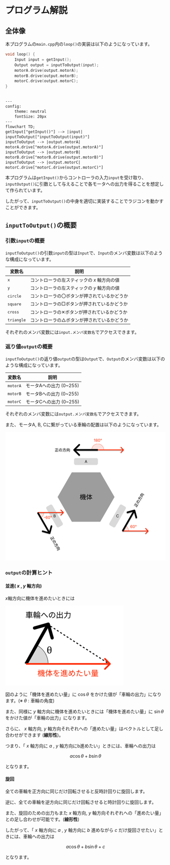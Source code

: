 # プログラム解説

## 全体像

本プログラムの`main.cpp`内の`loop()`の実装は以下のようになっています。

```cpp
void loop() {
    Input input = getInput();
    Output output = inputToOutput(input);
    motorA.drive(output.motorA);
    motorB.drive(output.motorB);
    motorC.drive(output.motorC);
}
```

```mermaid

---
config:
    theme: neutral
    fontSize: 20px
---
flowchart TD;
getInput["getInput()"] --> |input| inputToOutput["inputToOutput(input)"]
inputToOutput --> |output.motorA| motorA.drive["motorA.drive(output.motorA)"]
inputToOutput --> |output.motorB| motorB.drive["motorB.drive(output.motorB)"]
inputToOutput --> |output.motorC| motorC.drive["motorC.drive(output.motorC)"]

```

本プログラムは`getInput()`からコントローラの入力`input`を受け取り、`inputOutput()`に引数として与えることで各モータへの出力を得ることを想定して作られています。

したがって、`inputToOutput()`の中身を適切に実装することでラジコンを動かすことができます。

## `inputToOutput()`の概要

### 引数`input`の概要

`inputToOutput()`の引数`input`の型は`Input`で、`Input`のメンバ変数は以下のような構成になっています。

| 変数名     | 説明                                         |
| ---------- | -------------------------------------------- |
| `x`        | コントローラの左スティックの $x$ 軸方向の値  |
| `y`        | コントローラの左スティックの $y$ 軸方向の値  |
| `circle`   | コントローラの〇ボタンが押されているかどうか |
| `square`   | コントローラの□ボタンが押されているかどうか  |
| `cross`    | コントローラの✕ボタンが押されているかどうか  |
| `triangle` | コントローラの△ボタンが押されているかどうか  |

それぞれのメンバ変数には`input.メンバ変数名`でアクセスできます。

### 返り値`output`の概要

`inputToOutput()`の返り値`output`の型は`Output`で、`Output`のメンバ変数は以下のような構成になっています。

| 変数名   | 説明                    |
| -------- | ----------------------- |
| `motorA` | モータAへの出力 (0~255) |
| `motorB` | モータBへの出力 (0~255) |
| `motorC` | モータCへの出力 (0~255) |

それぞれのメンバ変数には`output.メンバ変数名`でアクセスできます。

また、モータA, B, Cに繋がっている車輪の配置は以下のようになっています。

![](assets/3_wheel_radicon.png)

### `output`の計算ヒント

#### 並進( $x$ , $y$ 軸方向)

$x$軸方向に機体を進めたいときには

![](assets/3_wheel_radicon_wheel.png)

図のように「機体を進めたい量」に $\cos\theta$ をかけた値が「車輪の出力」になります。(※ $\theta$ : 車輪の角度)

また、同様に $y$ 軸方向に機体を進めたいときには「機体を進めたい量」に $\sin\theta$ をかけた値が「車輪の出力」になります。

さらに、 $x$ 軸方向,  $y$ 軸方向それぞれへの「進めたい量」はベクトルとして足し合わせができます (**線形性**)。

つまり、「 $x$ 軸方向に $a$ , $y$ 軸方向にb進めたい」ときには、車輪への出力は

$$
a\cos\theta + b\sin\theta
$$

となります。

#### 旋回

全ての車輪を正方向に同じだけ回転させると反時計回りに旋回します。

逆に、全ての車輪を逆方向に同じだけ回転させると時計回りに旋回します。

また、旋回のための出力もまた $x$ 軸方向, $y$ 軸方向それぞれへの「進めたい量」との足し合わせが可能です。(**線形性**)

したがって、「 $x$ 軸方向に $a$ , $y$ 軸方向に $b$ 進めながら $c$ だけ旋回させたい」ときには、車輪への出力は

$$
a\cos\theta + b\sin\theta + c
$$

となります。
